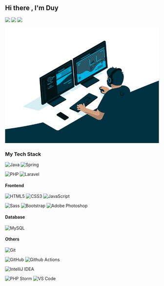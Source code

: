 ## Hi there , I'm Duy

<img src="https://raw.githubusercontent.com/MartinHeinz/MartinHeinz/master/wave.gif" width="30px"> <img src="https://raw.githubusercontent.com/MartinHeinz/MartinHeinz/master/wave.gif" width="30px"> <img src="https://raw.githubusercontent.com/MartinHeinz/MartinHeinz/master/wave.gif" width="30px">



![](./code.gif)

 
### My Tech Stack

![Java](https://img.shields.io/badge/-Laravel-white?style=flat-square&logo=java&logoColor=black)
![Spring](https://img.shields.io/badge/-Laravel-white?style=flat-square&logo=java&logoColor=black)

![PHP](https://img.shields.io/badge/-PHP-007396?style=flat-square&logo=php&logoColor=ffffff)
![Laravel](https://img.shields.io/badge/-Laravel-white?style=flat-square&logo=laravel&logoColor=red)

<!-- ![Java](https://img.shields.io/badge/-Java-007396?style=flat-square&logo=java&logoColor=ffffff)
![Spring](https://img.shields.io/badge/-Spring-6DB33F?style=flat-square&logo=spring&logoColor=ffffff)
![Maven](https://img.shields.io/badge/-Maven-1565c0?style=flat-square&logo=apache-maven)
![Docker](https://img.shields.io/badge/-Docker-black?style=flat-square&logo=docker)
![NGINX](https://img.shields.io/badge/-NGINX-269539?style=flat-square&logo=nginx&logoColor=ffffff) -->

#### Frontend
![HTML5](https://img.shields.io/badge/-HTML5-%23E44D27?style=flat-square&logo=html5&logoColor=ffffff)
![CSS3](https://img.shields.io/badge/-CSS3-%231572B6?style=flat-square&logo=css3)
![JavaScript](https://img.shields.io/badge/-JavaScript-%23F7DF1C?style=flat-square&logo=javascript&logoColor=000000&labelColor=%23F7DF1C&color=%23FFCE5A)
<!-- ![Nodejs](https://img.shields.io/badge/-Nodejs-black?style=flat-square&logo=Node.js)
![React](https://img.shields.io/badge/-React-%23282C34?style=flat-square&logo=react) -->
![Sass](https://img.shields.io/badge/-Sass-%23CC6699?style=flat-square&logo=sass&logoColor=ffffff)
![Bootstrap](https://img.shields.io/badge/-CSS3-%231572B6?style=flat-square&logo=css3)
![Adobe Photoshop](https://img.shields.io/badge/-Abode%20Photoshop-26C9FF?style=flat-square&logo=adobe-photoshop&logoColor=ffffff)

#### Database
![MySQL](https://img.shields.io/badge/-MySQL-336791?style=flat-square&logo=mysql&logoColor=ffffff)
<!-- ![Oracle Database](https://img.shields.io/badge/-Oracle-DD0031?style=flat-square&logo=oracle)
![MS SQL Server](https://img.shields.io/badge/-MS%20SQL%20Server-CC2927?style=flat-square&logo=microsoft-sql-server&logoColor=ffffff) -->

#### Others
![Git](https://img.shields.io/badge/-Git-%23F05032?style=flat-square&logo=git&logoColor=%23ffffff)
<!-- ![GitLab](https://img.shields.io/badge/-GitLab-FCA121?style=flat-square&logo=gitlab) -->
![GitHub](https://img.shields.io/badge/-GitHub-181717?style=flat-square&logo=github)
![Github Actions](https://img.shields.io/badge/-Github%20Actions-2088FF?style=flat-square&logo=github-actions&logoColor=ffffff)

![IntelliJ IDEA](https://img.shields.io/badge/-IntelliJ%20IDEA-000000?style=flat-square&logo=intellij-idea&logoColor=ffffff) 

![PHP Storm ](https://img.shields.io/badge/-PHPStorm-000000?style=flat-square&logo=intellij-idea&logoColor=ffffff)
![VS Code](https://img.shields.io/badge/-VS%20Code-007ACC?style=flat-square&logo=visual-studio-code&logoColor=ffffff)



<br>


<!-- <details>
  <summary style = "font-size:28px" > More </summary>
  


  
</details> -->

